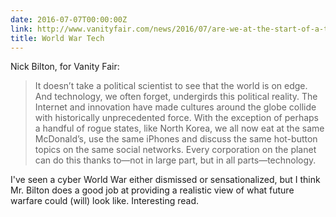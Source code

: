 ```yaml
---
date: 2016-07-07T00:00:00Z
link: http://www.vanityfair.com/news/2016/07/are-we-at-the-start-of-a-tech-world-war
title: World War Tech
---
```


Nick Bilton, for Vanity Fair: 

> It doesn’t take a political scientist to see that the world is on edge. And technology, we often forget, undergirds this political reality. The Internet and innovation have made cultures around the globe collide with historically unprecedented force. With the exception of perhaps a handful of rogue states, like North Korea, we all now eat at the same McDonald’s, use the same iPhones and discuss the same hot-button topics on the same social networks. Every corporation on the planet can do this thanks to—not in large part, but in all parts—technology.

I've seen a cyber World War either dismissed or sensationalized, but I think Mr. Bilton does a good job at providing a realistic view of what future warfare could (will) look like. Interesting read. 